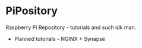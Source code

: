 # PiPository
Raspberry Pi Repository - tutorials and such idk man.

- Planned tutorials -
NGINX + Synapse
